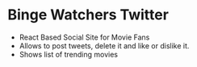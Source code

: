 # Binge Watchers Twitter
- React Based Social Site for Movie Fans
- Allows to post tweets, delete it and like or dislike it.
- Shows list of trending movies
